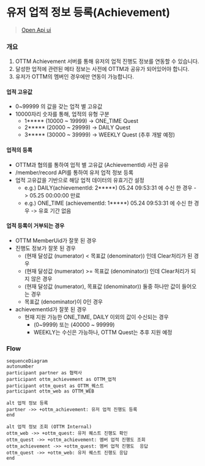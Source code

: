 # 유저 업적 정보 등록(Achievement)
> [Open Api ui](%partner-api-base%/achievement/swagger-ui/index.html)
### 개요

1. OTTM Achievement 서버를 통해 유저의 업적 진행도 정보를 연동할 수 있습니다.
2. 달성한 업적에 관련된 메타 정보는 사전에 OTTM과 공유가 되어있어야 합니다.
3. 유저가 OTTM의 멤버인 경우에만 연동이 가능합니다.

#### 업적 고유값
- 0~99999 의 값을 갖는 업적 별 고유값
- 10000자리 숫자를 통해, 업적의 유형 구분
  - 1***** (10000 ~ 19999) -> ONE_TIME Quest
  - 2***** (20000 ~ 29999) -> DAILY Quest
  - 3***** (30000 ~ 39999) -> WEEKLY Quest (추후 개발 예정)

#### 업적의 등록
- OTTM과 협의를 통하여 업적 별 고유값 (AchievementId) 사전 공유
- /member/record API를 통하여 유저 업적 정보 등록
- 업적 고유값을 기반으로 해당 업적 데이터의 유효기간 설정
  - e.g.) DAILY(achievementId: 2*****) 05.24 09:53:31 에 수신 한 경우 -> 05.25 00:00:00 만료
  - e.g.) ONE_TIME (achievementId: 1*****) 05.24 09:53:31 에 수신 한 경우 -> 유효 기간 없음

#### 업적 등록이 거부되는 경우
- OTTM MemberUid가 잘못 된 경우
- 진행도 정보가 잘못 된 경우
  - (현재 달성값 (numerator) < 목표값 (denominator)) 인데 Clear처리가 된 경우
  - (현재 달성값 (numerator) >= 목표값 (denominator)) 인데 Clear처리가 되지 않은 경우
  - (현재 달성값 (numerator), 목표값 (denominator)) 둘중 하나만 값이 들어오는 경우
  - 목표값 (denominator)이 0인 경우
- achievementId가 잘못 된 경우
  - 현재 지원 가능한 ONE_TIME, DAILY 이외의 값이 수신되는 경우
    - (0~9999) 또는 (40000 ~ 99999)
    - WEEKLY는 수신은 가능하나, OTTM Quest는 추후 지원 예정
### **Flow**

```mermaid
sequenceDiagram
autonumber
participant partner as 협력사
participant ottm_achievement as OTTM_업적
participant ottm_quest as OTTM_퀘스트
participant ottm_web as OTTM_WEB

alt 업적 정보 등록
partner ->> +ottm_achievement: 유저 업적 진행도 등록
end

alt 업적 정보 조회 (OTTM Internal)
ottm_web ->> +ottm_quest: 유저 퀘스트 진행도 확인
ottm_quest ->> +ottm_achievement: 멤버 업적 진행도 조회
ottm_achievement ->> +ottm_quest: 멤버 업적 진행도  응답
ottm_quest ->> +ottm_web: 유저 퀘스트 진행도 응답
end

```